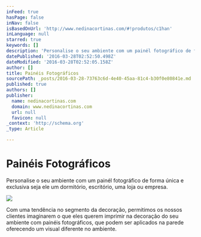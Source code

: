 ```yaml
---
inFeed: true
hasPage: false
inNav: false
isBasedOnUrl: 'http://www.nedinacortinas.com/#!produtos/c1han'
inLanguage: null
starred: true
keywords: []
description: 'Personalise o seu ambiente com um painél fotográfico de forma única e exclusiva seja ele um dormitório, escritório, uma loja ou empresa.'
datePublished: '2016-03-28T02:52:50.498Z'
dateModified: '2016-03-28T02:52:05.158Z'
author: []
title: Painéis Fotográficos
sourcePath: _posts/2016-03-28-73763c6d-4e40-45aa-81c4-b30f0e80841e.md
published: true
authors: []
publisher:
  name: nedinacortinas.com
  domain: www.nedinacortinas.com
  url: null
  favicon: null
_context: 'http://schema.org'
_type: Article

---
```

# Painéis Fotográficos

Personalise o seu ambiente com um painél fotográfico de forma única e exclusiva seja ele um dormitório, escritório, uma loja ou empresa.

![](https://static.wixstatic.com/media/626711_1c42eb23dc8c4d558f813afbb52bd237.jpg/v1/fill/w_317,h_317,al_c,q_80,usm_0.66_1.00_0.01/626711_1c42eb23dc8c4d558f813afbb52bd237.jpg)

Com uma tendência no segmento da decoração, permitimos os nossos clientes imaginarem o que eles querem imprimir na decoração do seu ambiente com painéis fotográficos, que podem ser aplicados na parede oferecendo um visual diferente no ambiente.